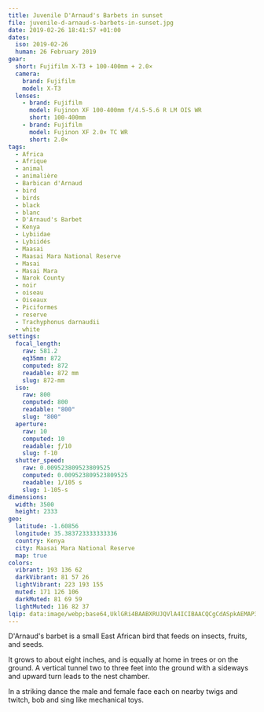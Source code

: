 ```yaml
---
title: Juvenile D'Arnaud's Barbets in sunset
file: juvenile-d-arnaud-s-barbets-in-sunset.jpg
date: 2019-02-26 18:41:57 +01:00
dates:
  iso: 2019-02-26
  human: 26 February 2019
gear:
  short: Fujifilm X-T3 + 100-400mm + 2.0×
  camera:
    brand: Fujifilm
    model: X-T3
  lenses:
    - brand: Fujifilm
      model: Fujinon XF 100-400mm f/4.5-5.6 R LM OIS WR
      short: 100-400mm
    - brand: Fujifilm
      model: Fujinon XF 2.0× TC WR
      short: 2.0×
tags:
  - Africa
  - Afrique
  - animal
  - animalière
  - Barbican d'Arnaud
  - bird
  - birds
  - black
  - blanc
  - D'Arnaud's Barbet
  - Kenya
  - Lybiidae
  - Lybiidés
  - Maasai
  - Maasai Mara National Reserve
  - Masai
  - Masai Mara
  - Narok County
  - noir
  - oiseau
  - Oiseaux
  - Piciformes
  - reserve
  - Trachyphonus darnaudii
  - white
settings:
  focal_length:
    raw: 581.2
    eq35mm: 872
    computed: 872
    readable: 872 mm
    slug: 872-mm
  iso:
    raw: 800
    computed: 800
    readable: "800"
    slug: "800"
  aperture:
    raw: 10
    computed: 10
    readable: ƒ/10
    slug: f-10
  shutter_speed:
    raw: 0.009523809523809525
    computed: 0.009523809523809525
    readable: 1/105 s
    slug: 1-105-s
dimensions:
  width: 3500
  height: 2333
geo:
  latitude: -1.60856
  longitude: 35.383723333333336
  country: Kenya
  city: Maasai Mara National Reserve
  map: true
colors:
  vibrant: 193 136 62
  darkVibrant: 81 57 26
  lightVibrant: 223 193 155
  muted: 171 126 106
  darkMuted: 81 69 59
  lightMuted: 116 82 37
lqip: data:image/webp;base64,UklGRi4BAABXRUJQVlA4ICIBAACQCgCdASpkAEMAP3Gmxlk0v7+qLbiMY/AuCWUC5AJH2+kKBf+HUtSj14k5ZiId3zmVEBbkcwq3W6MQXmkSaph36xJv+BAKozwKoynyhhaMLdJf3Pz/WvGn9UVZ5AAA/uoUDMrH5JKvNYaTBtSY/InASTZdEYmvIhXzh7DrrA7wrTiuu8cJneJquUBCCFwle4GuuVDFuA9DmlSasVKp4KnIIYo5R6IkUCTz3ALZyrHgUMeBkUKlaqQ/dSalpZK2IAr3CuDg6FOEC+AMCQjTPyDeISXW3iFSu78FUPxwdxVy1pn/A+uzFHR0fkhQ9EsPUUjICFM5YFFyVedTGbZqmCGePgcefltqsXUPfmWJ4B5rHN4GLmYQpiQuJ8Nd+CQcdP4gAA==
---
```


D'Arnaud's barbet is a small East African bird that feeds on insects, fruits, and seeds.

It grows to about eight inches, and is equally at home in trees or on the ground. A vertical tunnel two to three feet into the ground with a sideways and upward turn leads to the nest chamber.

In a striking dance the male and female face each on nearby twigs and twitch, bob and sing like mechanical toys.
